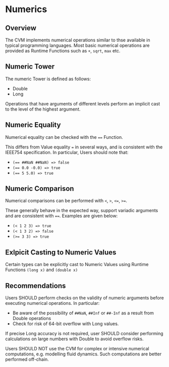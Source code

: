 # Numerics

## Overview

The CVM implements numerical operations similar to thse available in typical programming languages. Most basic numerical operations are provided as Runtime Functions such as `+`, `sqrt`, `max` etc.

## Numeric Tower

The numeric Tower is defined as follows:
- Double
- Long

Operations that have arguments of different levels perform an implicit cast to the level of the highest argument.

## Numeric Equality

Numerical equality can be checked with the `==` Function. 

This differs from Value equality `=` in several ways, and is consistent with the IEEE754 specification. In particular, Users should note that:
- `(== ##NaN ##NaN) => false` 
- `(== 0.0 -0.0) => true`
- `(== 5 5.0) => true`

## Numeric Comparison

Numerical comparisons can be performed with `<`, `>`, `<=`, `>=`. 

These generally behave in the expected way, support variadic arguments and are consistent with `==`. Examples are given below:

- `(< 1 2 3) => true`
- `(< 1 3 2) => false`
- `(>= 3 3) => true`

## Exlpicit Casting to Numeric Values

Certain types can be explicitly cast to Numeric Values using Runtime Functions `(long x)` and `(double x)`

## Recommendations

Users SHOULD perform checks on the validity of numeric arguments before executing numerical operations. In particular:

- Be aware of the possibility of `##NaN`, `##Inf` or `##-Inf` as a result from Double operations
- Check for risk of 64-bit overflow with Long values. 
 
If precise Long accuracy is not required, user SHOULD consider performing calculations on large numbers with Double to avoid overflow risks.

Users SHOULD NOT use the CVM for complex or intensive numerical computations, e.g. modelling fluid dynamics. Such computations are better performed off-chain.
